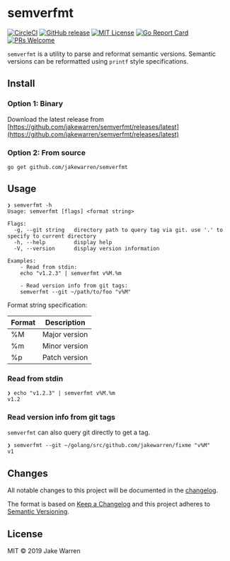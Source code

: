 # semverfmt
[![CircleCI](https://circleci.com/gh/jakewarren/semverfmt.svg?style=shield)](https://circleci.com/gh/jakewarren/semverfmt)
[![GitHub release](http://img.shields.io/github/release/jakewarren/semverfmt.svg?style=flat-square)](https://github.com/jakewarren/semverfmt/releases])
[![MIT License](http://img.shields.io/badge/license-MIT-blue.svg?style=flat-square)](https://github.com/jakewarren/semverfmt/blob/master/LICENSE)
[![Go Report Card](https://goreportcard.com/badge/github.com/jakewarren/semverfmt)](https://goreportcard.com/report/github.com/jakewarren/semverfmt)
[![PRs Welcome](https://img.shields.io/badge/PRs-welcome-brightgreen.svg?style=shields)](http://makeapullrequest.com)

`semverfmt` is a utility to parse and reformat semantic versions. Semantic versions can be reformatted using `printf` style specifications.

## Install
### Option 1: Binary

Download the latest release from [https://github.com/jakewarren/semverfmt/releases/latest](https://github.com/jakewarren/semverfmt/releases/latest)

### Option 2: From source

```
go get github.com/jakewarren/semverfmt
```

## Usage

```
❯ semverfmt -h
Usage: semverfmt [flags] <format string>

Flags:
  -g, --git string   directory path to query tag via git. use '.' to specify to current directory
  -h, --help         display help
  -V, --version      display version information

Examples:
	- Read from stdin:
	echo "v1.2.3" | semverfmt v%M.%m
	
	- Read version info from git tags:
	semverfmt --git ~/path/to/foo "v%M"
```

Format string specification:

| Format | Description            |
|--------|------------------------|
| %M     | Major version          |
| %m     | Minor version          |
| %p     | Patch version          |

### Read from stdin

```
❯ echo "v1.2.3" | semverfmt v%M.%m
v1.2
```

### Read version info from git tags

`semverfmt` can also query git directly to get a tag. 

```
❯ semverfmt --git ~/golang/src/github.com/jakewarren/fixme "v%M"
v1
```
## Changes

All notable changes to this project will be documented in the [changelog].

The format is based on [Keep a Changelog](http://keepachangelog.com/) and this project adheres to [Semantic Versioning](http://semver.org/).

## License

MIT © 2019 Jake Warren

[changelog]: https://github.com/jakewarren/semverfmt/blob/master/CHANGELOG.md
